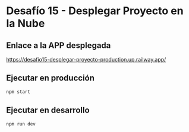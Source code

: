 # Desafío 15 - Desplegar Proyecto en la Nube

## Enlace a la APP desplegada

https://desafio15-desplegar-proyecto-production.up.railway.app/

## Ejecutar en producción


```sh
npm start
```

## Ejecutar en desarrollo


```sh
npm run dev
```
